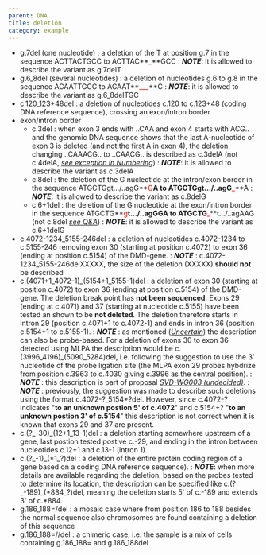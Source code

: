 ```yaml
---
parent: DNA
title: deletion
category: example
---
```


*	g.7del (one nucleotide)
	: a deletion of the T at position g.7 in the sequence ACTTACTGCC to ACTTAC**<font color="red">_</font>**GCC
	: _**NOTE**_: it is allowed to describe the variant as g.7delT 
*	g.6\_8del (several nucleotides)
	: a deletion of nucleotides g.6 to g.8 in the sequence ACAATTGCC to ACAAT**<font color="red">___</font>**C
	: _**NOTE**_: it is allowed to describe the variant as g.6\_8delTGC 
*	c.120\_123+48del
	: a deletion of nucleotides c.120 to c.123+48 (coding DNA reference sequence), crossing an exon/intron border
*	exon/intron border
	*	c.3del
		: when exon 3 ends with ..CAA and exon 4 starts with ACG.. and the genomic DNA sequence shows that the last A-nucleotide of exon 3 is deleted (and not the first A in exon 4), the deletion changing ..CAAACG.. to ..CAACG.. is described as c.3delA (not c.4delA, [_see exception in Numbering_](/bg-material/numbering/#DNAc))
		: _**NOTE**_: it is allowed to describe the variant as c.3delA
	*	c.8del
		: the deletion of the G nucleotide at the intron/exon border in the sequence ATGCTGgt.../..agG**<font color="red">G</font>**A to ATGCTGgt.../..agG**<font color="red">_</font>**A
		: _**NOTE**_: it is allowed to describe the variant as c.8delG
	*	c.6+1del
		: the deletion of the G nucleotide at the exon/intron border in the sequence ATGCTG**<font color="red">g</font>**t.../..agGGA to ATGCTG**<font color="red">_</font>**t.../..agAAG (not c.8del [_see Q&A_](/recommendations/DNA/variant/deletion/#6del))
		: _**NOTE**_: it is allowed to describe the variant as c.6+1delG
*	c.4072-1234\_5155-246del
	: a deletion of nucleotides c.4072-1234 to c.5155-246 removing exon 30 (starting at position c.4072) to exon 36 (ending at position c.5154) of the DMD-gene.
	: _**NOTE**_ : c.4072-1234\_5155-246delXXXXX, the size of the deletion (XXXXX) **should not** be described
*	c.(4071+1\_4072-1)\_(5154+1\_5155-1)del
	: a deletion of exon 30 (starting at position c.4072) to exon 36 (ending at position c.5154) of the DMD-gene. The deletion break point has **not been sequenced**. Exons 29 (ending at c.4071) and 37 (starting at nucleotide c.5155) have been tested an shown to be **not deleted**. The deletion therefore starts in intron 29 (position c.4071+1 to c.4072-1) and ends in intron 36 (position c.5154+1 to c.5155-1).
	: _**NOTE**_ : as mentioned ([_Uncertain_](/recommendations/uncertain/)) the description can also be probe-based. For a deletion of exons 30 to exon 36 detected using MLPA the description would be c.(3996\_4196)\_(5090\_5284)del, i.e. following the suggestion to use the 3’ nucleotide of the probe ligation site (the MLPA exon 29 probes hybdrize from position c.3963 to c.4030 giving c.3996 as the central position).
	: _**NOTE**_ : this description is part of proposal [_SVD-WG003 (undecided)_](/bg-material/consultation/svd-wg003).
	: _**NOTE**_ : previously, the suggestion was made to describe such deletions using the format c.4072-?\_5154+?del. However, since c.4072-? indicates "**to an unknown postion 5' of c.4072**" and c.5154+? "**to an unknown postion 3' of c.5154**" this description is not correct when it is known that exons 29 and 37 are present.
*	c.(?\_-30)\_(12+1\_13-1)del
	: a deletion starting somewhere upstream of a gene, last postion tested postive c.-29, and ending in the intron between nucleotides c.12+1 and c.13-1 (intron 1).
*	c.(?\_-1)\_(\*1\_?)del
	: a deletion of the entire protein coding region of a gene based on a coding DNA reference sequence).
	: _**NOTE**_: when more details are available regarding the deletion, based on the probes tested to determine its location, the description can be specified like c.(?\_-189)\_(\*884\_?)del, meaning the deletion starts 5' of c.-189 and extends 3' of c.\*884.
*	g.186\_188=/del
	: a mosaic case where from position 186 to 188 besides the normal sequence also chromosomes are found containing a deletion of this sequence
*	g.186\_188=//del
	: a chimeric case, i.e. the sample is a mix of cells containing g.186\_188= and g.186\_188del
